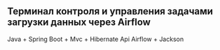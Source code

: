 ## Терминал контроля и управления задачами загрузки данных через Airflow

Java + Spring Boot + Mvc + Hibernate
Api Airflow + Jackson
